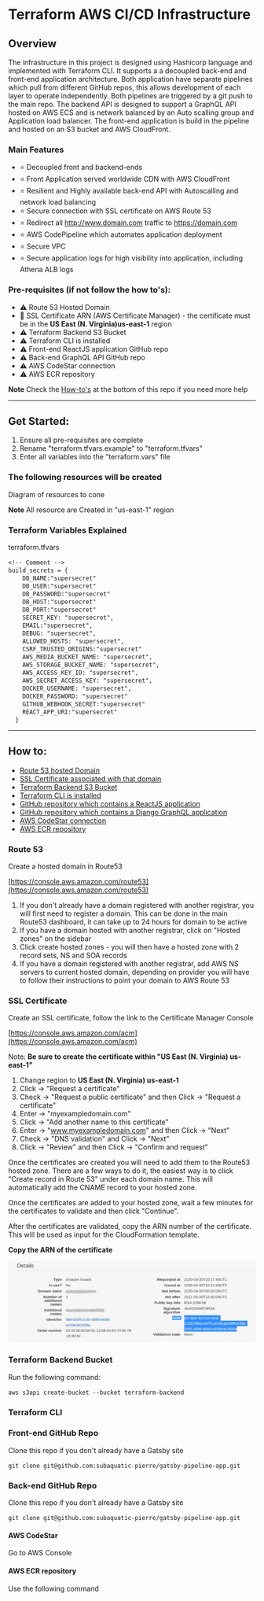 # Terraform AWS CI/CD Infrastructure

## Overview

The infrastructure in this project is designed using Hashicorp language and implemented with Terraform CLI. It supports a a decoupled back-end and front-end application architecture. Both application have separate pipelines which pull from different GitHub repos, this allows development of each layer to operate independently. Both pipelines are triggered by a git push to the main repo. The backend API is designed to support a GraphQL API hosted on AWS ECS and is network balanced by an Auto scalling group and Application load balancer. The front-end application is build in the pipeline and hosted on an S3 bucket and AWS CloudFront.

### Main Features

- :star: Decoupled front and backend-ends
- :star: Front Application served worldwide CDN with AWS CloudFront
- :star: Resilient and Highly available back-end API with Autoscalling and network load balancing
- :star: Secure connection with SSL certificate on AWS Route 53
- :star: Redirect all http://www.domain.com traffic to https://domain.com
- :star: AWS CodePipeline which automates application deployment
- :star: Secure VPC
- :star: Secure application logs for high visibility into application, including Athena ALB logs

### Pre-requisites (if not follow the how to's):

- :warning: Route 53 Hosted Domain
- :rotating_light: SSL Certificate ARN (AWS Certificate Manager) - the certificate must be in the **US East (N. Virginia)us-east-1** region
- :warning: Terraform Backend S3 Bucket
- :warning: Terraform CLI is installed
- :warning: Front-end ReactJS application GitHub repo
- :warning: Back-end GraphQL API GitHub repo
- :warning: AWS CodeStar connection
- :warning: AWS ECR repository

**Note**
Check the [How-to's](#how-to) at the bottom of this repo if you need more help

---

## Get Started:

1. Ensure all pre-requisites are complete
2. Rename "terraform.tfvars.example" to "terraform.tfvars"
3. Enter all variables into the "terraform.vars" file

### The following resources will be created

Diagram of resources to cone

**Note**
All resource are Created in "us-east-1" region

### Terraform Variables Explained

terraform.tfvars

```hcl
<!-- Comment -->
build_secrets = {
    DB_NAME:"supersecret"
    DB_USER:"supersecret"
    DB_PASSWORD:"supersecret"
    DB_HOST:"supersecret"
    DB_PORT:"supersecret"
    SECRET_KEY: "supersecret",
    EMAIL:"supersecret",
    DEBUG: "supersecret",
    ALLOWED_HOSTS: "supersecret",
    CSRF_TRUSTED_ORIGINS:"supersecret"
    AWS_MEDIA_BUCKET_NAME: "supersecret",
    AWS_STORAGE_BUCKET_NAME: "supersecret",
    AWS_ACCESS_KEY_ID: "supersecret",
    AWS_SECRET_ACCESS_KEY: "supersecret",
    DOCKER_USERNAME: "supersecret",
    DOCKER_PASSWORD: "supersecret"
    GITHUB_WEBHOOK_SECRET:"supersecret"
    REACT_APP_URI:"supersecret"
  }
```

---

## How to:

- [Route 53 hosted Domain](#route-53)
- [SSL Certificate associated with that domain](#ssl-certificate)
- [Terraform Backend S3 Bucket](#terraform-bucket)
- [Terraform CLI is installed](#terraform-cli)
- [GitHub repository which contains a ReactJS application](#front-end-github-repo)
- [GitHub repository which contains a Django GraphQL application](#back-end-github-repo)
- [AWS CodeStar connection](#aws-codestar)
- [AWS ECR repository](#aws-ecr-repository)

### Route 53

Create a hosted domain in Route53

[https://console.aws.amazon.com/route53](https://console.aws.amazon.com/route53)

1. If you don't already have a domain registered with another registrar, you will first need to register a domain. This can be done in the main Route53 dashboard, it can take up to 24 hours for domain to be active
2. If you have a domain hosted with another registrar, click on "Hosted zones" on the sidebar
3. Click create hosted zones - you will then have a hosted zone with 2 record sets, NS and SOA records
4. If you have a domain registered with another registrar, add AWS NS servers to current hosted domain, depending on provider you will have to follow their instructions to point your domain to AWS Route 53

### SSL Certificate

Create an SSL certificate, follow the link to the Certificate Manager Console

[https://console.aws.amazon.com/acm](https://console.aws.amazon.com/acm)

Note: **Be sure to create the certificate within "US East (N. Virginia) us-east-1"**

1. Change region to **US East (N. Virginia) us-east-1**
2. Click -> "Request a certificate"
3. Check -> "Request a public certificate" and then Click -> "Request a certificate"
4. Enter -> "myexampledomain.com"
5. Click -> "Add another name to this certificate"
6. Enter -> "www.myexampledomain.com" and then Click -> "Next"
7. Check -> "DNS validation" and Click -> "Next"
8. Click -> "Review" and then Click -> "Confirm and request"

Once the certificates are created you will need to add them to the Route53 hosted zone. There are a few ways to do it, the easiest way is to click "Create record in Route 53" under each domain name. This will automatically add the CNAME record to your hosted zone.

Once the certificates are added to your hosted zone, wait a few minutes for the certificates to validate and then click "Continue".

After the certificates are validated, copy the ARN number of the certificate. This will be used as input for the CloudFormation template.

**Copy the ARN of the certificate**

![Certificate ARN](readme/certificate_ARN.png)

### Terraform Backend Bucket

Run the following command:

    aws s3api create-bucket --bucket terraform-backend

### Terraform CLI

### Front-end GitHub Repo

Clone this repo if you don't already have a Gatsby site

    git clone git@github.com:subaquatic-pierre/gatsby-pipeline-app.git

### Back-end GitHub Repo

Clone this repo if you don't already have a Gatsby site

    git clone git@github.com:subaquatic-pierre/gatsby-pipeline-app.git

#### AWS CodeStar

Go to AWS Console

#### AWS ECR repository

Use the following command
